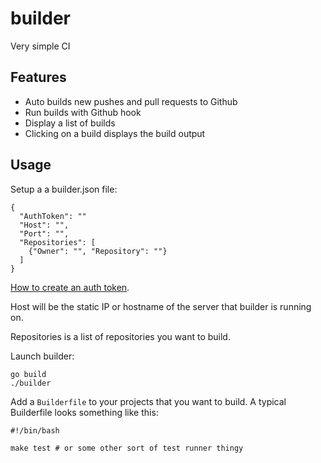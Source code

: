 # builder

Very simple CI

## Features
  * Auto builds new pushes and pull requests to Github
  * Run builds with Github hook
  * Display a list of builds
  * Clicking on a build displays the build output

## Usage

Setup a a builder.json file:

    {
      "AuthToken": ""
      "Host": "",
      "Port": "",
      "Repositories": [
        {"Owner": "", "Repository": ""}
      ]
    }

[How to create an auth token](https://help.github.com/articles/creating-an-access-token-for-command-line-use).

Host will be the static IP or hostname of the server that builder is running on.

Repositories is a list of repositories you want to build.

Launch builder:

    go build
    ./builder

Add a ``Builderfile`` to your projects that you want to build.
A typical Builderfile looks something like this:

    #!/bin/bash

    make test # or some other sort of test runner thingy
